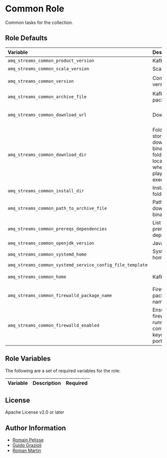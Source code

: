 # Common Role

Common tasks for the collection.

## Role Defaults

| Variable | Description | Default |
|:---------|:------------|:--------|
|`amq_streams_common_product_version` | Kafka version | `3.3.2` |
|`amq_streams_common_scala_version` | Scala version | `2.13` |
|`amq_streams_common_version` | Combination version | `{{ amq_streams_common_scala_version }}-{{ amq_streams_common_product_version }}` |
|`amq_streams_common_archive_file` | Kafka binary package | `kafka_{{ amq_streams_common_version }}.tgz` |
|`amq_streams_common_download_url` | Download url | `https://downloads.apache.org/kafka/{{ amq_streams_common_product_version }}/kafka_{{ amq_streams_common_version }}.tgz` |
|`amq_streams_common_download_dir` | Folder to store the downloaded binaries. This folder is located where the playbook is executed. | `/opt` |
|`amq_streams_common_install_dir` | Installation folder | `/opt` |
|`amq_streams_common_path_to_archive_file` | Path to download binary file | `{{ amq_streams_common_download_dir }}/{{ amq_streams_common_archive_file }}` |
|`amq_streams_common_prereqs_dependencies` | List of prerequisites dependencies | `tar` |
|`amq_streams_common_openjdk_version` | Java version | `17` |
|`amq_streams_common_systemd_home` | Systemd home | `/usr/lib/systemd/system'` |
|`amq_streams_common_systemd_service_config_file_template` | | `templates/service_systemd.j2` |
|`amq_streams_common_home` | Kafka home | `"{{ amq_streams_common_install_dir }}/kafka_{{ amq_streams_common_version }}/"` |
|`amq_streams_common_firewalld_package_name` | Firewalld package name | `firewalld` |
|`amq_streams_common_firewalld_enabled` | Ensure firewalld is running and configure keycloak ports | `false` |

## Role Variables

The following are a set of required variables for the role:

| Variable | Description | Required |
|:---------|:------------|:---------|

## License

Apache License v2.0 or later

## Author Information

* [Romain Pelisse](https://github.com/rpelisse)
* [Guido Grazioli](https://github.com/guidograzioli)
* [Roman Martin](https://github.com/rmarting)

